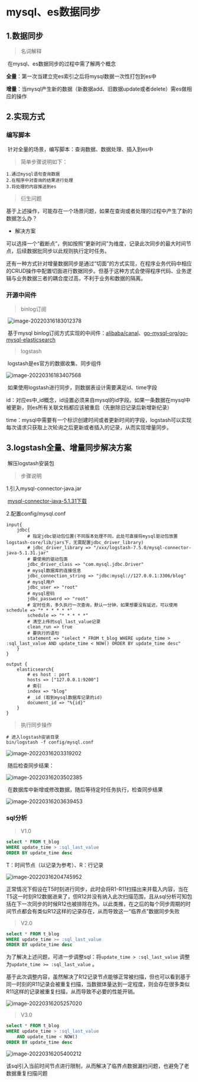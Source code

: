 # mysql、es数据同步

## 1.数据同步

> 名词解释

​	在mysql、es数据同步的过程中需了解两个概念

​	**全量**：第一次当建立完es索引之后将mysql数据一次性打包到es中

​	**增量**：当mysql产生新的数据（新数据add、旧数据update或者delete）需es做相应的操作



## 2.实现方式

### 编写脚本

​	针对全量的场景，编写脚本：查询数据、数据处理、插入到es中

> 简单步骤说明如下：

```
1.通过mysql语句查询数据
2.在程序中对查询的结果进行处理
3.将处理的内容推送到es
```

> 衍生问题

​	基于上述操作，可能存在一个场景问题，如果在查询或者处理的过程中产生了新的数据怎么办？

- 解决方案

​	可以选择一个“截断点”，例如按照“更新时间”为维度，记录此次同步的最大时间节点，后续数据批同步以此规则执行定时任务。

​	还有一种方式针对增量数据同步是通过“切面”的方式实现，在程序业务代码中相应的CRUD操作中配置切面进行数据同步。但基于这种方式会使得程序代码、业务逻辑与业务数据三者的耦合度过高，不利于业务和数据的隔离。



### 开源中间件

> binlog订阅

​	![image-20220316183012378](03-mysql、es数据同步.assets/image-20220316183012378.png)

​	基于mysql binlog订阅方式实现的中间件：[alibaba/canal](https://github.com/alibaba/canal)、[go-mysql-org/go-mysql-elasticsearch](https://github.com/go-mysql-org/go-mysql-elasticsearch)



> logstash

​	logstash是es官方的数据收集、同步组件

![image-20220316183407568](03-mysql、es数据同步.assets/image-20220316183407568.png)

​	如果使用logstash进行同步，则数据表设计需要满足id、time字段

​	id：对应es中_id概念，id设置必须来自mysql的id字段。如果一条数据在mysql中被更新，则es所有关联文档都应该被重启（先删除旧记录后新增新纪录）

​	time：mysql中需要有一个标识创建时间或者更新时间的字段，logstash可以实现每次请求只获取上次轮询之后更新或者插入的记录，从而实现增量同步。



## 3.logstash全量、增量同步解决方案

​	解压logstash安装包

> 步骤说明

1.引入mysql-connector-java.jar

​	[mysql-connector-java-5.1.31下载](https://mvnrepository.com/artifact/mysql/mysql-connector-java/5.1.31)

2.配置config/mysql.conf

```properties
input{
    jdbc{
        # 指定jdbc驱动包位置(不同版本处理不同，此处可直接将mysql驱动包放置logstash-core/lib/jars下，无需配置jdbc_driver_library)
        # jdbc_driver_library => "/xxx/logstash-7.5.0/mysql-connector-java-5.1.31.jar"
        # 要使用的驱动包类
        jdbc_driver_class => "com.mysql.jdbc.Driver"
        # mysql数据库的连接信息
        jdbc_connection_string => "jdbc:mysql://127.0.0.1:3306/blog"
        # mysql用户
        jdbc_user => "root"
        # mysql密码
        jdbc_password => "root"
        # 定时任务，多久执行一次查询，默认一分钟，如果想要没有延迟，可以使用 schedule => "* * * * * *"
        schedule => "* * * * *"
        # 清空上传的sql_last_value记录
        clean_run => true
        # 要执行的语句
        statement => "select * FROM t_blog WHERE update_time > :sql_last_value AND update_time < NOW() ORDER BY update_time desc"
    }
}

output {
    elasticsearch{
        # es host : port
        hosts => ["127.0.0.1:9200"]
        # 索引
        index => "blog"
        # _id (取到mysql数据库记录的id)
        document_id => "%{id}"
    }
}
```



> 执行同步操作

```
# 进入logstash安装目录
bin/logstash -f config/mysql.conf
```

![image-20220316203319202](03-mysql、es数据同步.assets/image-20220316203319202.png)

​	随后检查同步结果：

![image-20220316203502385](03-mysql、es数据同步.assets/image-20220316203502385.png)

​	在数据库中新增或修改数据，随后等待定时任务执行，检查同步结果

![image-20220316203639453](03-mysql、es数据同步.assets/image-20220316203639453.png)



### sql分析

> V1.0

```sql
select * FROM t_blog 
WHERE update_time > :sql_last_value 
ORDER BY update_time desc
```

T：时间节点（以记录为参考）、R：行记录

![image-20220316204745952](03-mysql、es数据同步.assets/image-20220316204745952.png)

​	正常情况下假设在T5时刻进行同步，此时会将R1-R11扫描出来并载入内容，当在T5这一时刻R12数据进来了，但R12并没有纳入此次扫描范围，且从sql分析可知包括在下一次同步的时候R12也被排除在外。以此类推，在之后的每个同步周期的时间节点都会有类似R12这样的记录存在，从而导致这一“临界点”数据同步失败



> V2.0

```sql
select * FROM t_blog 
WHERE update_time >= :sql_last_value 
ORDER BY update_time desc
```

​	为了解决上述问题，可进一步调整sql：将`update_time > :sql_last_value` 调整为`update_time >= :sql_last_value` 。

​	基于此次调整内容，虽然解决了R12记录节点能够正常被扫描，但也可以看到基于同一时刻的R11记录会被重复扫描，当数据体量达到一定程度，则会存在很多类似R11这样的记录被重复扫描，从而导致不必要的性能开销。

![image-20220316205257020](03-mysql、es数据同步.assets/image-20220316205257020.png)



> V3.0

```sql
select * FROM t_blog 
WHERE update_time > :sql_last_value 
	AND update_time < NOW() 
ORDER BY update_time desc
```

![image-20220316205400212](03-mysql、es数据同步.assets/image-20220316205400212.png)

​	该sql引入当前时间节点进行限制，从而解决了临界点数据漏扫问题，也避免了老数据重复扫描问题

